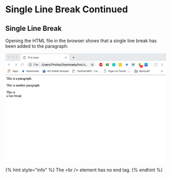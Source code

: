 # Single Line Break Continued

## Single Line Break

Opening the HTML file in the browser shows that a single line break has been added to the paragraph:

![](../../../.gitbook/assets/screenshot-2019-02-17-at-13.36.26.png)

{% hint style="info" %}
The &lt;br /&gt; element has no end tag.
{% endhint %}

